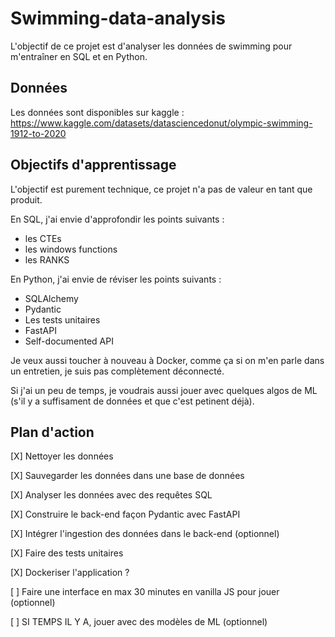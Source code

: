 # Swimming-data-analysis

L'objectif de ce projet est d'analyser les données de swimming pour m'entraîner en SQL et en Python.

## Données 

Les données sont disponibles sur kaggle : https://www.kaggle.com/datasets/datasciencedonut/olympic-swimming-1912-to-2020

## Objectifs d'apprentissage

L'objectif est purement technique, ce projet n'a pas de valeur en tant que produit.

En SQL, j'ai envie d'approfondir les points suivants :
- les CTEs
- les windows functions
- les RANKS

En Python, j'ai envie de réviser les points suivants :
- SQLAlchemy
- Pydantic
- Les tests unitaires
- FastAPI
- Self-documented API

Je veux aussi toucher à nouveau à Docker, comme ça si on m'en parle dans un entretien, je suis pas complètement déconnecté.

Si j'ai un peu de temps, je voudrais aussi jouer avec quelques algos de ML (s'il y a suffisament de données et que c'est petinent déjà).

## Plan d'action

[X] Nettoyer les données

[X] Sauvegarder les données dans une base de données

[X] Analyser les données avec des requêtes SQL

[X] Construire le back-end façon Pydantic avec FastAPI

[X] Intégrer l'ingestion des données dans le back-end (optionnel)

[X] Faire des tests unitaires

[X] Dockeriser l'application ?

[ ] Faire une interface en max 30 minutes en vanilla JS pour jouer (optionnel)

[ ] SI TEMPS IL Y A, jouer avec des modèles de ML (optionnel)